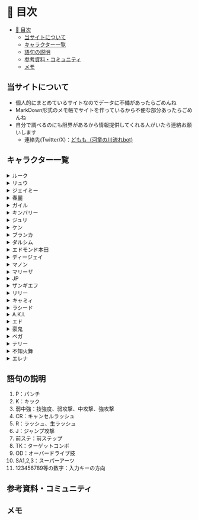 # 🥋 目次

- [🥋 目次](#-目次)
  - [当サイトについて](#当サイトについて)
  - [キャラクター一覧](#キャラクター一覧)
  - [語句の説明](#語句の説明)
  - [参考資料・コミュニティ](#参考資料コミュニティ)
  - [メモ](#メモ)

## 当サイトについて

- 個人的にまとめているサイトなのでデータに不備があったらごめんね
- MarkDown形式のメモ帳でサイトを作っているから不便な部分あったらごめんね
- 自分で調べるのにも限界があるから情報提供してくれる人がいたら連絡お願いします
  - 連絡先(Twitter/X)：[どもも（河童の川流れbot)](https://x.com/hariharipoe)

## キャラクター一覧
<!-- markdownlint-disable MD033 -->
<details>
  <summary>ルーク</summary>

- 立ち回り・コンボ等
- フレーム

</details>

<details>
  <summary>リュウ</summary>

- 立ち回り・コンボ等
- フレーム

</details>

<details>
  <summary>ジェイミー</summary>

- 立ち回り・コンボ等
- フレーム

</details>

<details>
  <summary>春麗</summary>

- 立ち回り・コンボ等
- フレーム

</details>

<details>
  <summary>ガイル</summary>

- 立ち回り・コンボ等
- フレーム

</details>

<details>
  <summary>キンバリー</summary>

- 立ち回り・コンボ等
- フレーム

</details>

<details>
  <summary>ジュリ</summary>

- 立ち回り・コンボ等
- フレーム

</details>

<details>
  <summary>ケン</summary>

- 立ち回り・コンボ等
- フレーム

</details>

<details>
  <summary>ブランカ</summary>

- 立ち回り・コンボ等
- フレーム

</details>

<details>
  <summary>ダルシム</summary>

- 立ち回り・コンボ等
- フレーム

</details>

<details>
  <summary>エドモンド本田</summary>

- 立ち回り・コンボ等
- フレーム

</details>

<details>
  <summary>ディージェイ</summary>

- 立ち回り・コンボ等
- フレーム

</details>

<details>
  <summary>マノン</summary>

- 立ち回り・コンボ等
- フレーム

</details>

<details>
  <summary>マリーザ</summary>

- 立ち回り・コンボ等
- フレーム

</details>

<details>
  <summary>JP</summary>

- 立ち回り・コンボ等
- フレーム

</details>

<details>
  <summary>ザンギエフ</summary>

- 立ち回り・コンボ等
- フレーム

</details>

<details>
  <summary>リリー</summary>

- 立ち回り・コンボ等
- フレーム

</details>

<details>
  <summary>キャミィ</summary>

- 立ち回り・コンボ等
- フレーム

</details>

<details>
  <summary>ラシード</summary>

- 立ち回り・コンボ等
- フレーム

</details>

<details>
  <summary>A.K.I.</summary>

- 立ち回り・コンボ等
- フレーム

</details>

<details>
  <summary>エド</summary>

- 立ち回り・コンボ等
- フレーム

</details>

<details>
  <summary>豪鬼</summary>

- 立ち回り・コンボ等
- フレーム

</details>

<details>
  <summary>ベガ</summary>

- 立ち回り・コンボ等
- フレーム

</details>

<details>
  <summary>テリー</summary>

- 立ち回り・コンボ等
- フレーム

</details>

<details>
  <summary>不知火舞</summary>

- 立ち回り・コンボ等
- フレーム

</details>

<details>
  <summary>エレナ</summary>

- [立ち回り・コンボ等](./character-data/Elena.md)
- フレーム

</details>
<!-- markdownlint-disable MD033 -->

## 語句の説明

1. P：パンチ
2. K：キック
3. 弱中強：技強度、弱攻撃、中攻撃、強攻撃
4. CR：キャンセルラッシュ
5. R：ラッシュ、生ラッシュ
6. J：ジャンプ攻撃
7. 前ステ：前ステップ
8. TK：ターゲットコンボ
9. OD：オーバードライブ技
10. SA1,2,3：スーパーアーツ
11. 123456789等の数字：入力キーの方向

## 参考資料・コミュニティ

## メモ
